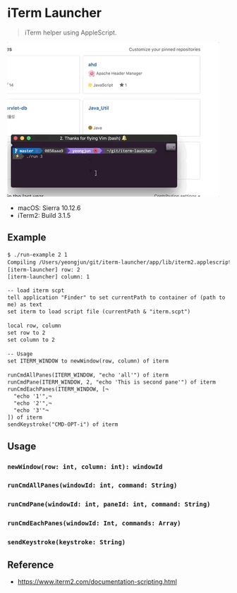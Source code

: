 # iTerm Launcher

> iTerm helper using AppleScript.

![preview](./preview.gif)

- macOS: Sierra 10.12.6
- iTerm2: Build 3.1.5

## Example

```sh
$ ./run-example 2 1
Compiling /Users/yeongjun/git/iterm-launcher/app/lib/iterm2.applescript...
[iterm-launcher] row: 2
[iterm-launcher] column: 1
```

```applescript
-- load iterm scpt
tell application "Finder" to set currentPath to container of (path to me) as text
set iterm to load script file (currentPath & "iterm.scpt")

local row, column
set row to 2
set column to 2

-- Usage
set ITERM_WINDOW to newWindow(row, column) of iterm

runCmdAllPanes(ITERM_WINDOW, "echo 'all'") of iterm
runCmdPane(ITERM_WINDOW, 2, "echo 'This is second pane'") of iterm
runCmdEachPanes(ITERM_WINDOW, [¬
  "echo '1'",¬
  "echo '2'",¬
  "echo '3'"¬
]) of iterm
sendKeystroke("CMD-OPT-i") of iterm
```

## Usage

### `newWindow(row: int, column: int): windowId`

### `runCmdAllPanes(windowId: int, command: String)`

### `runCmdPane(windowId: int, paneId: int, command: String)`

### `runCmdEachPanes(windowId: Int, commands: Array)`

### `sendKeystroke(keystroke: String)`

## Reference

- https://www.iterm2.com/documentation-scripting.html
